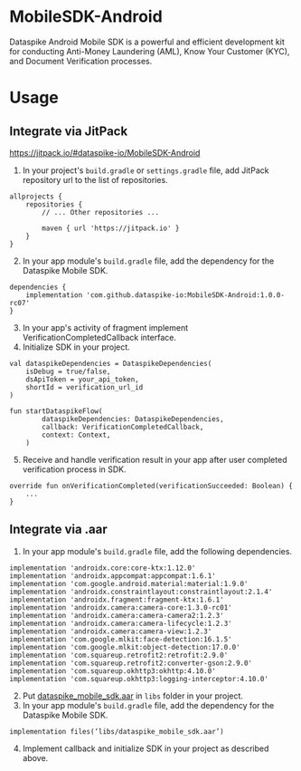 # MobileSDK-Android
Dataspike Android Mobile SDK is a powerful and efficient development kit for conducting Anti-Money Laundering (AML), Know Your Customer (KYC), and Document Verification processes.

# Usage

## Integrate via JitPack
https://jitpack.io/#dataspike-io/MobileSDK-Android

1. In your project's ```build.gradle``` or ```settings.gradle``` file, add JitPack repository url to the list of repositories.
```
allprojects {
    repositories {
        // ... Other repositories ...

        maven { url 'https://jitpack.io' }
    }
}
```
2. In your app module's ```build.gradle``` file, add the dependency for the Dataspike Mobile SDK.
```
dependencies {
    implementation 'com.github.dataspike-io:MobileSDK-Android:1.0.0-rc07'
}
```
3. In your app's activity of fragment implement VerificationCompletedCallback interface.
4. Initialize SDK in your project.
```
val dataspikeDependencies = DataspikeDependencies(
    isDebug = true/false,
    dsApiToken = your_api_token,
    shortId = verification_url_id
)

fun startDataspikeFlow(
        dataspikeDependencies: DataspikeDependencies,
        callback: VerificationCompletedCallback,
        context: Context,
    )
```
5. Receive and handle verification result in your app after user completed verification process in SDK.
```
override fun onVerificationCompleted(verificationSucceeded: Boolean) {
    ...
} 
```

## Integrate via .aar

1.  In your app module's ```build.gradle``` file, add the following dependencies.
```
implementation 'androidx.core:core-ktx:1.12.0'
implementation 'androidx.appcompat:appcompat:1.6.1'
implementation 'com.google.android.material:material:1.9.0'
implementation 'androidx.constraintlayout:constraintlayout:2.1.4'
implementation 'androidx.fragment:fragment-ktx:1.6.1'
implementation 'androidx.camera:camera-core:1.3.0-rc01'
implementation 'androidx.camera:camera-camera2:1.2.3'
implementation 'androidx.camera:camera-lifecycle:1.2.3'
implementation 'androidx.camera:camera-view:1.2.3'
implementation 'com.google.mlkit:face-detection:16.1.5'
implementation 'com.google.mlkit:object-detection:17.0.0'
implementation 'com.squareup.retrofit2:retrofit:2.9.0'
implementation 'com.squareup.retrofit2:converter-gson:2.9.0'
implementation 'com.squareup.okhttp3:okhttp:4.10.0'
implementation 'com.squareup.okhttp3:logging-interceptor:4.10.0'
```
2. Put [dataspike_mobile_sdk.aar](https://github.com/dataspike-io/MobileSDK-Android/releases/download/1.0.0-rc07/dataspike_mobile_sdk.aar) in ```libs``` folder in your project.
3. In your app module's ```build.gradle``` file, add the dependency for the Dataspike Mobile SDK.
```
implementation files(‘libs/dataspike_mobile_sdk.aar’)
```
4. Implement callback and initialize SDK in your project as described above.
